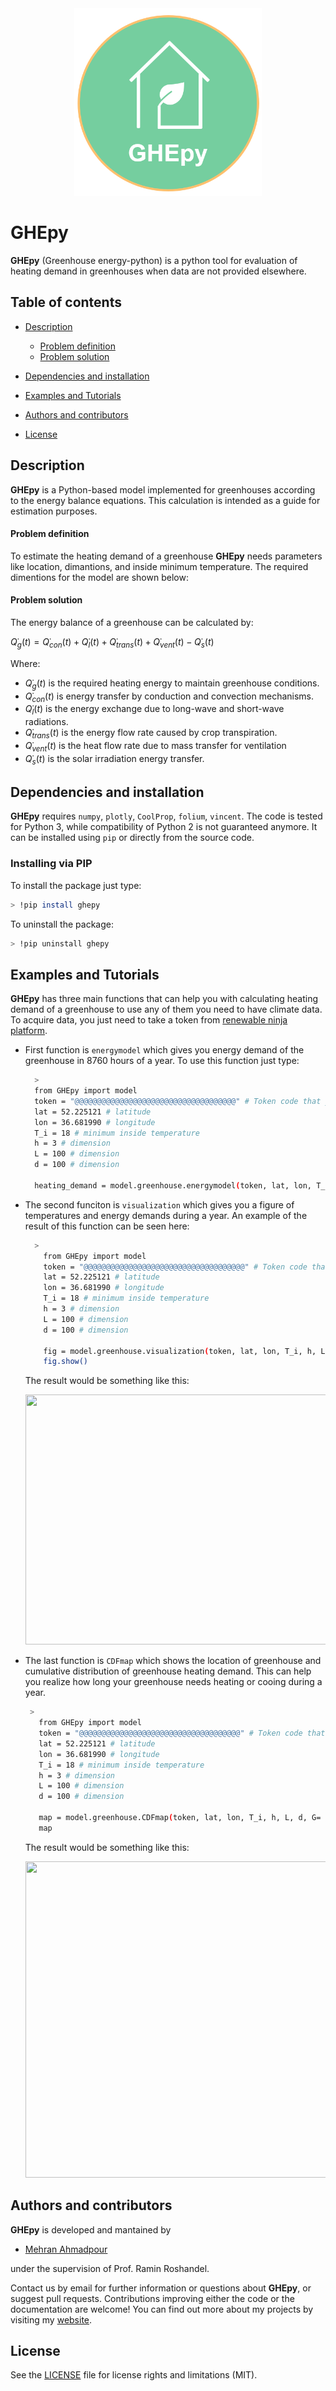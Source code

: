 <div align="center"> <img src="https://github.com/mehran-hmdpr/GHEpy/blob/main/GHEpy.png" width="300" height="300" >

<div align="left">

# GHEpy
**GHEpy** (Greenhouse energy-python) is a python tool for evaluation of heating demand in greenhouses when data are not provided elsewhere. 

## Table of contents
* [Description](#description)
     * [Problem definition](#problem-definition)
     * [Problem solution](#problem-solution)

* [Dependencies and installation](#dependencies-and-installation)

* [Examples and Tutorials](#examples-and-tutorials)

* [Authors and contributors](#authors-and-contributors)

* [License](#license)

## Description
**GHEpy** is a Python-based model implemented for greenhouses according to the energy balance equations. This calculation is intended as a guide for estimation purposes.



#### Problem definition
To estimate the heating demand of a greenhouse **GHEpy** needs parameters like location, dimantions, and inside minimum temperature. The required dimentions for the model are shown below:


          
#### Problem solution
  
The energy balance of a greenhouse can be calculated by:

$Q̇_g (t)= Q̇_{con}(t)+ Q̇_l(t)+ Q̇_{trans}(t)+Q̇_{vent}(t)-Q̇_s(t)$

Where:
  - $Q ̇_g (t)$ is the required heating energy to maintain greenhouse conditions.
  - $Q̇_{con}(t)$ is energy transfer by conduction and convection mechanisms.
  - $Q̇_l(t)$ is the energy exchange due to long-wave and short-wave radiations.
  - $Q̇_{trans}(t)$ is the energy flow rate caused by crop transpiration.
  - $Q̇_{vent}(t)$ is the heat flow rate due to mass transfer for ventilation
  - $Q̇_s(t)$ is the solar irradiation energy transfer. 


  
## Dependencies and installation
**GHEpy** requires `numpy`, `plotly`, `CoolProp`, `folium`, `vincent`. The code is tested for Python 3, while compatibility of Python 2 is not guaranteed anymore. It can be installed using `pip` or directly from the source code.

### Installing via PIP
To install the package just type:
```bash
> !pip install ghepy

```
To uninstall the package:
```bash
> !pip uninstall ghepy
```
## Examples and Tutorials

**GHEpy** has three main functions that can help you with calculating heating demand of a greenhouse to use any of them you need to have climate data. To acquire data, you just need to take a token from [renewable ninja platform](https://www.renewables.ninja/documentation/api).
- First function is `energymodel` which gives you energy demand of the greenhouse in 8760 hours of a year. To use this function just type:
  ```bash
    >
    from GHEpy import model
    token = "@@@@@@@@@@@@@@@@@@@@@@@@@@@@@@@@@@@@" # Token code that you should get from renewable ninja database
    lat = 52.225121 # latitude
    lon = 36.681990 # longitude
    T_i = 18 # minimum inside temperature
    h = 3 # dimension
    L = 100 # dimension
    d = 100 # dimension

    heating_demand = model.greenhouse.energymodel(token, lat, lon, T_i, h, L, d, G= 2, U = 4)

    ```
- The second funciton is `visualization` which gives you a figure of temperatures and energy demands during a year. An example of the result of this function can be seen here:
  ```bash
    >
      from GHEpy import model
      token = "@@@@@@@@@@@@@@@@@@@@@@@@@@@@@@@@@@@@" # Token code that you should get from renewable ninja database
      lat = 52.225121 # latitude
      lon = 36.681990 # longitude
      T_i = 18 # minimum inside temperature
      h = 3 # dimension
      L = 100 # dimension
      d = 100 # dimension

      fig = model.greenhouse.visualization(token, lat, lon, T_i, h, L, d, G= 2, U = 4)
      fig.show()

    ```
  The result would be something like this:
  
  
  <div align="center"> <img src="https://github.com/mehran-hmdpr/GHEpy/blob/main/Visualization%20(2).png" width="600" height="400" >
  <div align="left">
  
 - The last function is `CDFmap` which shows the location of greenhouse and cumulative distribution of greenhouse heating demand. This can help you realize how long your greenhouse needs heating or cooing during a year.
   ```bash
    >
      from GHEpy import model
      token = "@@@@@@@@@@@@@@@@@@@@@@@@@@@@@@@@@@@@" # Token code that you should get from renewable ninja database
      lat = 52.225121 # latitude
      lon = 36.681990 # longitude
      T_i = 18 # minimum inside temperature
      h = 3 # dimension
      L = 100 # dimension
      d = 100 # dimension

      map = model.greenhouse.CDFmap(token, lat, lon, T_i, h, L, d, G= 2, U = 4)
      map

    ```
    The result would be something like this:
    <div align="center"> <img src="https://github.com/mehran-hmdpr/GHEpy/blob/main/CDF.png" width="900" height="506" >
    <div align="left">
    


## Authors and contributors
**GHEpy** is developed and mantained by
* [Mehran Ahmadpour](mailto:mehran.hmdpr@gmail.com)

under the supervision of Prof. Ramin Roshandel.

Contact us by email for further information or questions about **GHEpy**, or suggest pull requests. Contributions improving either the code or the documentation are welcome!
You can find out more about my projects by visiting my [website](https://mehranahmadpour.mozellosite.com/).
## License

See the [LICENSE](https://github.com/mehran-hmdpr/orcpy/blob/main/LICENSE) file for license rights and limitations (MIT).

   
